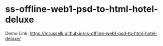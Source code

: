# ss-offline-web1-psd-to-html-hotel-deluxe
Demo Link: <a href="https://mrusselk.github.io/ss-offline-web1-psd-to-html-hotel-deluxe/">https://mrusselk.github.io/ss-offline-web1-psd-to-html-hotel-deluxe/</a>
